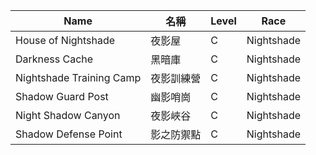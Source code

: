 | Name                          | 名稱             | Level | Race       |
|-------------------------------|------------------|-------|------------|
| House of Nightshade           | 夜影屋           | C     | Nightshade |
| Darkness Cache                | 黑暗庫           | C     | Nightshade |
| Nightshade Training Camp      | 夜影訓練營       | C     | Nightshade |
| Shadow Guard Post             | 幽影哨崗         | C     | Nightshade |
| Night Shadow Canyon           | 夜影峽谷         | C     | Nightshade |
| Shadow Defense Point          | 影之防禦點       | C     | Nightshade |
